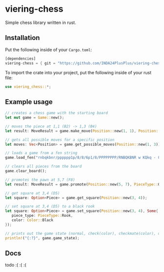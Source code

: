 # viering-chess

Simple chess library written in rust.

## Installation
Put the following inside of your `Cargo.toml`:
```rs
[dependencies]
viering-chess = { git = "https://github.com/INDA24PlusPlus/viering-chess.git" }
```

To import the crate into your project, put the following inside of your rust file:
```rs
use viering_chess::*;
```

## Example usage

```rs
// creates a chess game with the starting board
let mut game = Game::new(); 

// moves the piece at 1,1 (B2) -> 1,3 (B4)
let result: MoveResult = game.make_move(Position::new(1, 1), Position::new(1, 3)); 

// gets all possible moves for a specific position
let moves: Vec<Position> = game.get_possible_moves(Position::new(1, 3));

// loads a game from a fen string
game.load_fen("rnbqkbnr/pppppp1p/8/8/6p1/8/PPPPPPPP/RNBQKBNR w KQkq - 0 1") 

// clears all pieces from the board
game.clear_board(); 

// promotes the pawn at 5,7 (F8)
let result: MoveResult = game.promote(Position::new(5, 7), PieceType::Queen); 

// get square at 3,4 (D5)
let square: Option<Piece> = game.get_square(Position::new(3, 4));

// set square at 3,4 (D5) to a black rook
let square: Option<Piece> = game.set_square(Position::new(3, 4), Some{
   piece_type: PieceType::Rook,
   color: Color::Black
});

// prints out the game state (normal, check(color), checkmate(color), draw)
println!("{:?}", game.game_state);
```

## Docs
todo :( :( :(
